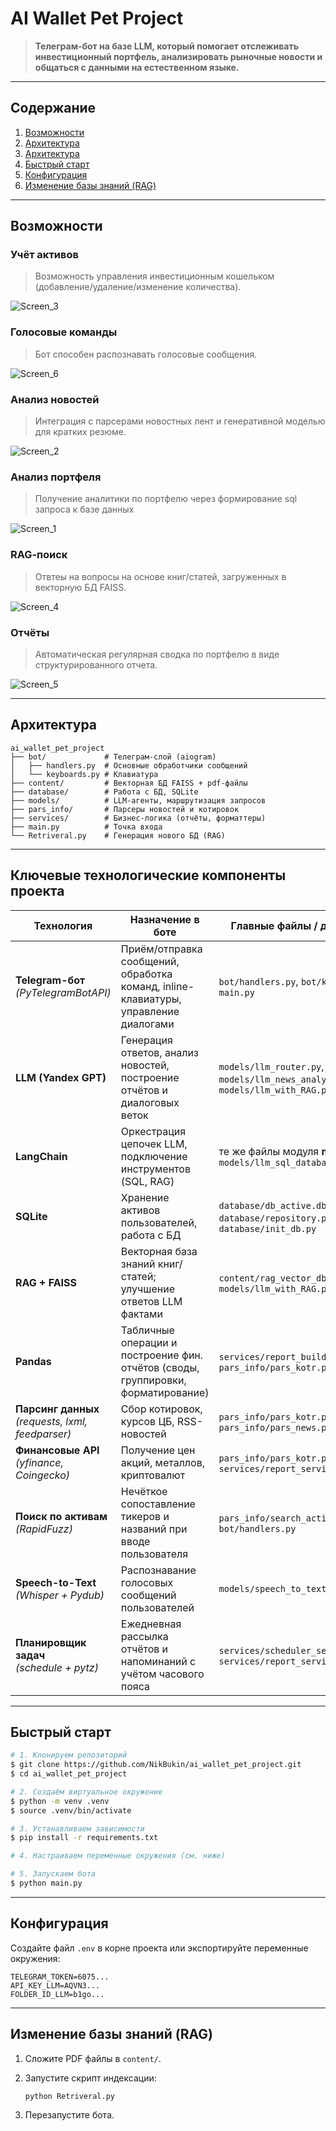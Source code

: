 # AI Wallet Pet Project

> **Телеграм‑бот на базе LLM, который помогает отслеживать инвестиционный портфель, анализировать рыночные новости и общаться с данными на естественном языке.**

---

## Содержание
1. [Возможности](#возможности)
2. [Архитектура](#архитектура)
3. [Архитектура](#архитектура)
4. [Быстрый старт](#быстрый-старт)
5. [Конфигурация](#конфигурация)
6. [Изменение базы знаний (RAG)](#изменение-базы-знаний-rag)

---

## Возможности

### **Учёт активов**
> Возможность управления инвестиционным кошельком (добавление/удаление/изменение количества).

![Screen_3](https://github.com/user-attachments/assets/b40b4c7d-1fd3-44c0-b5e0-232e0693246b)

### **Голосовые команды**
> Бот способен распознавать голосовые сообщения.

![Screen_6](https://github.com/user-attachments/assets/34454001-cc4f-4f33-9ab7-bbd0639c505a)

### **Анализ новостей**
> Интеграция с парсерами новостных лент и генеративной моделью для кратких резюме.

![Screen_2](https://github.com/user-attachments/assets/39a70521-1914-46a0-86ae-b728443feca0)

### **Анализ портфеля**
> Получение аналитики по портфелю через формирование sql запроса к базе данных

![Screen_1](https://github.com/user-attachments/assets/174fb40e-aa0d-40ca-b2ce-b07d7a671334)


### **RAG‑поиск**
> Отвтеы на вопросы на основе книг/статей, загруженных в векторную БД FAISS.

![Screen_4](https://github.com/user-attachments/assets/7f372d03-61ed-4111-a299-e9d4ce3c0995)

### **Отчёты**
> Автоматическая регулярная сводка по портфелю в виде структурированного отчета.

![Screen_5](https://github.com/user-attachments/assets/7076455d-13c6-48d3-8514-d68789713937)

---

## Архитектура

```
ai_wallet_pet_project
├── bot/             # Телеграм‑слой (aiogram)
│   ├── handlers.py  # Основные обработчики сообщений
│   └── keyboards.py # Клавиатура
├── content/         # Векторная БД FAISS + pdf-файлы 
├── database/        # Работа с БД, SQLite
├── models/          # LLM‑агенты, маршрутизация запросов
├── pars_info/       # Парсеры новостей и котировок
├── services/        # Бизнес‑логика (отчёты, форматтеры)
├── main.py          # Точка входа
└── Retriveral.py    # Генерация нового БД (RAG)
```

---

## Ключевые технологические компоненты проекта

| Технология                                            | Назначение в боте                                                                   | Главные файлы / директории                                                      |
| ----------------------------------------------------- | ----------------------------------------------------------------------------------- | ------------------------------------------------------------------------------- |
| **Telegram-бот** <br>*(PyTelegramBotAPI)*             | Приём/отправка сообщений, обработка команд, inline-клавиатуры, управление диалогами | `bot/handlers.py`, `bot/keyboards.py`, `main.py`                                |
| **LLM (Yandex GPT)**                                  | Генерация ответов, анализ новостей, построение отчётов и диалоговых веток           | `models/llm_router.py`, `models/llm_news_analysis.py`, `models/llm_with_RAG.py` |
| **LangChain**                                         | Оркестрация цепочек LLM, подключение инструментов (SQL, RAG)                        | те же файлы модуля **models** + `models/llm_sql_database_toolkit.py`            |
| **SQLite**                                            | Хранение активов пользователей, работа с БД                                         | `database/db_active.db`, `database/repository.py`, `database/init_db.py`        |
| **RAG + FAISS**                                       | Векторная база знаний книг/статей; улучшение ответов LLM фактами                    | `content/rag_vector_db/`, `models/llm_with_RAG.py`                              |
| **Pandas**                                            | Табличные операции и построение фин. отчётов (своды, группировки, форматирование)   | `services/report_builder.py`, `pars_info/pars_kotr.py`                          |
| **Парсинг данных** <br>*(requests, lxml, feedparser)* | Сбор котировок, курсов ЦБ, RSS-новостей                                             | `pars_info/pars_kotr.py`, `pars_info/pars_news.py`                              |
| **Финансовые API** <br>*(yfinance, Coingecko)*        | Получение цен акций, металлов, криптовалют                                          | `pars_info/pars_kotr.py`, `services/report_service.py`                          |
| **Поиск по активам** <br>*(RapidFuzz)*                | Нечёткое сопоставление тикеров и названий при вводе пользователя                    | `pars_info/search_active.py`, `bot/handlers.py`                                           |
| **Speech-to-Text** <br>*(Whisper + Pydub)*            | Распознавание голосовых сообщений пользователей                                     | `models/speech_to_text.py`                                                      |
| **Планировщик задач** <br>*(schedule + pytz)*         | Ежедневная рассылка отчётов и напоминаний c учётом часового пояса                   | `services/scheduler_service.py`, `services/report_service.py`                   |


---

## Быстрый старт

```bash
# 1. Клонируем репозиторий
$ git clone https://github.com/NikBukin/ai_wallet_pet_project.git
$ cd ai_wallet_pet_project

# 2. Создаём виртуальное окружение
$ python -m venv .venv
$ source .venv/bin/activate

# 3. Устанавливаем зависимости
$ pip install -r requirements.txt

# 4. Настраиваем переменные окружения (см. ниже)

# 5. Запускаем бота
$ python main.py
```

---

## Конфигурация

Создайте файл `.env` в корне проекта или экспортируйте переменные окружения:

```env
TELEGRAM_TOKEN=6075...
API_KEY_LLM=AQVN3...
FOLDER_ID_LLM=b1go...
```

---

## Изменение базы знаний (RAG)

1. Сложите PDF файлы в `content/`.
2. Запустите скрипт индексации:

   ```bash
   python Retriveral.py
   ```
3. Перезапустите бота.


